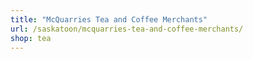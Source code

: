 ```yaml
---
title: "McQuarries Tea and Coffee Merchants"
url: /saskatoon/mcquarries-tea-and-coffee-merchants/
shop: tea
---
```

